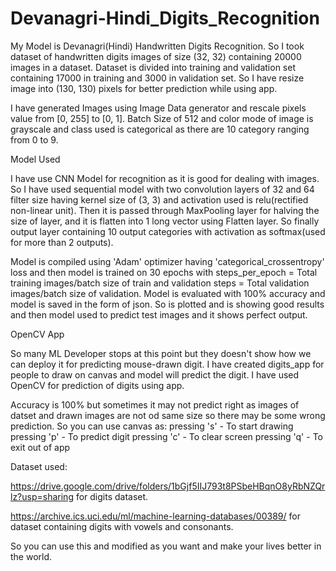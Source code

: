 # Devanagri-Hindi_Digits_Recognition

My Model is Devanagri(Hindi) Handwritten Digits Recognition. So I took dataset of handwritten digits images of size (32, 32)
containing 20000 images in a dataset. Dataset is divided into training and validation set containing 17000 in training and 3000 in validation set. So I have resize image into (130, 130) pixels for better prediction while using app.

I have generated Images using Image Data generator and rescale pixels value from [0, 255] to [0, 1]. Batch Size of 512 and color mode of image is grayscale and class used is categorical as there are 10 category ranging from 0 to 9.

Model Used

I have use CNN Model for recognition as it is good for dealing with images. So I have used sequential model with two convolution layers of 32 and 64 filter size having kernel size of (3, 3) and activation used is relu(rectified non-linear unit). Then  it is passed through MaxPooling layer for halving the size of layer, and it is flatten into 1 long vector using Flatten layer. So finally output layer containing 10 output categories with activation as softmax(used for more than 2 outputs).

Model is compiled using 'Adam' optimizer having 'categorical_crossentropy' loss and then model is trained on 30 epochs with steps_per_epoch = Total training images/batch size of train and validation steps = Total validation images/batch size of validation. Model is evaluated with 100% accuracy and model is saved in the form of json. So is plotted and is showing good results and then model used to predict test images and it shows perfect output.

OpenCV App

So many ML Developer stops at this point but they doesn't show how we can deploy it for predicting mouse-drawn digit.
I have created digits_app for people to draw on canvas and model will predict the digit. I have used OpenCV for prediction of digits using app.

Accuracy is 100% but sometimes it may not predict right as images of datset and drawn images are not od same size so there may be some wrong prediction.
So you can use canvas as:
pressing 's' - To start drawing
pressing 'p' - To predict digit
pressing 'c' - To clear screen
pressing 'q' - To exit out of app

Dataset used:

https://drive.google.com/drive/folders/1bGjf5IIJ793t8PSbeHBqnO8yRbNZQrlz?usp=sharing for digits dataset.

https://archive.ics.uci.edu/ml/machine-learning-databases/00389/ for dataset containing digits with vowels and consonants.  

So you can use this and modified as you want and make your lives better in the world.

